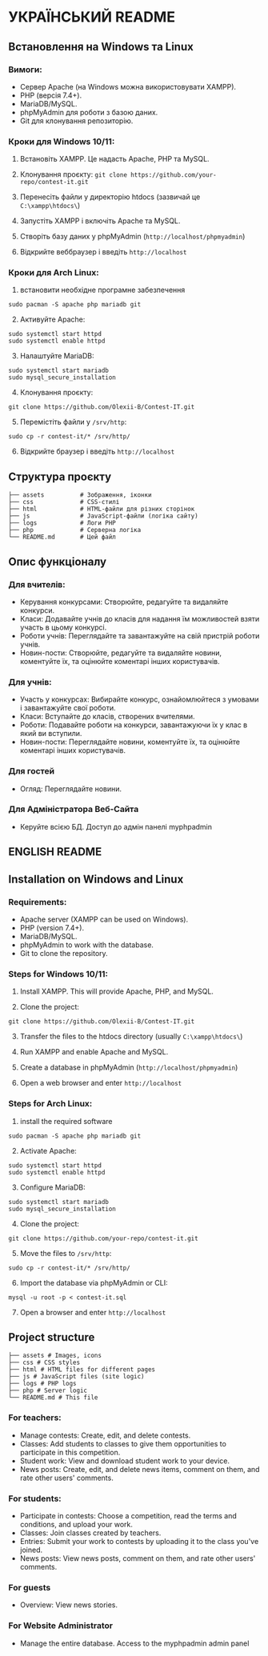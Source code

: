# УКРАЇНСЬКИЙ README

## Встановлення на Windows та Linux

### Вимоги:
- Сервер Apache (на Windows можна використовувати XAMPP).
- PHP (версія 7.4+).
- MariaDB/MySQL.
- phpMyAdmin для роботи з базою даних.
- Git для клонування репозиторію.

### Кроки для Windows 10/11:
1) Встановіть XAMPP. Це надасть Apache, PHP та MySQL.

2) Клонування проєкту:
`git clone https://github.com/your-repo/contest-it.git`

3) Перенесіть файли у директорію htdocs (зазвичай це `C:\xampp\htdocs\`)

4) Запустіть XAMPP і включіть Apache та MySQL.

5) Створіть базу даних у phpMyAdmin (`http://localhost/phpmyadmin`)

6) Відкрийте веббраузер і введіть `http://localhost`

### Кроки для Arch Linux:

1) встановити необхідне програмне забезпечення
```
sudo pacman -S apache php mariadb git
```

2) Активуйте Apache:
```
sudo systemctl start httpd
sudo systemctl enable httpd
```

3) Налаштуйте MariaDB:
```
sudo systemctl start mariadb
sudo mysql_secure_installation
```

4) Клонування проєкту:
```
git clone https://github.com/Olexii-B/Contest-IT.git
```

5) Перемістіть файли у `/srv/http`:
```
sudo cp -r contest-it/* /srv/http/
```

6) Відкрийте браузер і введіть `http://localhost`


## Структура проєкту
```
├── assets          # Зображення, іконки
├── css             # CSS-стилі
├── html            # HTML-файли для різних сторінок
├── js              # JavaScript-файли (логіка сайту)
├── logs            # Логи PHP
├── php             # Серверна логіка
└── README.md       # Цей файл
```


## Опис функціоналу

### Для вчителів:
- Керування конкурсами: Створюйте, редагуйте та видаляйте конкурси.
- Класи: Додавайте учнів до класів для надання їм можливостей взяти участь в цьому конкурсі.
- Роботи учнів: Переглядайте та завантажуйте на свій пристрій роботи учнів.
- Новин-пости: Створюйте, редагуйте та видаляйте новини, коментуйте їх, та оцінюйте коментарі інших користувачів.

### Для учнів:
- Участь у конкурсах: Вибирайте конкурс, ознайомлюйтеся з умовами і завантажуйте свої роботи.
- Класи: Вступайте до класів, створених вчителями.
- Роботи: Подавайте роботи на конкурси, завантажуючи їх у клас в який ви вступили.
- Новин-пости: Переглядайте новини, коментуйте їх, та оцінюйте коментарі інших користувачів.

### Для гостей
- Огляд: Переглядайте новини.

### Для Адміністратора Веб-Сайта
- Керуйте всією БД. Доступ до адмін панелі myphpadmin


## ENGLISH README

## Installation on Windows and Linux

### Requirements:
- Apache server (XAMPP can be used on Windows).
- PHP (version 7.4+).
- MariaDB/MySQL.
- phpMyAdmin to work with the database.
- Git to clone the repository.

### Steps for Windows 10/11:
1) Install XAMPP. This will provide Apache, PHP, and MySQL.

2) Clone the project:
```
git clone https://github.com/Olexii-B/Contest-IT.git
```

3) Transfer the files to the htdocs directory (usually `C:\xampp\htdocs\`)

4) Run XAMPP and enable Apache and MySQL.

5) Create a database in phpMyAdmin (`http://localhost/phpmyadmin`)

6) Open a web browser and enter `http://localhost`



### Steps for Arch Linux:

1) install the required software
```
sudo pacman -S apache php mariadb git
```

2) Activate Apache:
```
sudo systemctl start httpd
sudo systemctl enable httpd
```

3) Configure MariaDB:
```
sudo systemctl start mariadb
sudo mysql_secure_installation
```

4) Clone the project:
```
git clone https://github.com/your-repo/contest-it.git
```

5) Move the files to `/srv/http`:
```
sudo cp -r contest-it/* /srv/http/
```

6) Import the database via phpMyAdmin or CLI:
```
mysql -u root -p < contest-it.sql
```

7) Open a browser and enter `http://localhost`


## Project structure
```
├── assets # Images, icons
├── css # CSS styles
├── html # HTML files for different pages
├── js # JavaScript files (site logic)
├── logs # PHP logs
├── php # Server logic
└── README.md # This file
```


### For teachers:
- Manage contests: Create, edit, and delete contests.
- Classes: Add students to classes to give them opportunities to participate in this competition.
- Student work: View and download student work to your device.
- News posts: Create, edit, and delete news items, comment on them, and rate other users' comments.

### For students:
- Participate in contests: Choose a competition, read the terms and conditions, and upload your work.
- Classes: Join classes created by teachers.
- Entries: Submit your work to contests by uploading it to the class you've joined.
- News posts: View news posts, comment on them, and rate other users' comments.

### For guests
- Overview: View news stories.

### For Website Administrator
- Manage the entire database. Access to the myphpadmin admin panel
